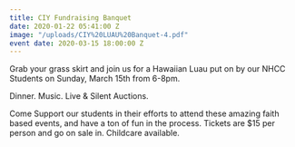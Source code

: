```yaml
---
title: CIY Fundraising Banquet
date: 2020-01-22 05:41:00 Z
image: "/uploads/CIY%20LUAU%20Banquet-4.pdf"
event date: 2020-03-15 18:00:00 Z
---
```


Grab your grass skirt and join us for a Hawaiian Luau put on by our NHCC Students on Sunday, March 15th from 6-8pm.
 
Dinner. Music. Live & Silent Auctions. 

Come Support our students in their efforts to attend these amazing faith based events, and have a ton of fun in the process. Tickets are $15 per person and go on sale in. Childcare available.